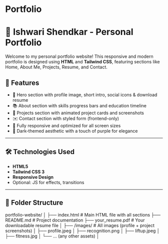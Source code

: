 # Portfolio
# 💼 Ishwari Shendkar - Personal Portfolio

Welcome to my personal portfolio website! This responsive and modern portfolio is designed using **HTML** and **Tailwind CSS**, featuring sections like Home, About Me, Projects, Resume, and Contact.



## 🚀 Features

- 🎯 Hero section with profile image, short intro, social icons & download resume
- 📚 About section with skills progress bars and education timeline
- 🧠 Projects section with animated project cards and screenshots
- ✉️ Contact section with styled form (frontend-only)
- 📱 Fully responsive and optimized for all screen sizes
- 🌙 Dark-themed aesthetic with a touch of purple for elegance

---

## 🛠️ Technologies Used

- **HTML5**
- **Tailwind CSS 3**
- **Responsive Design**
- Optional: JS for effects, transitions

---

## 📁 Folder Structure

portfolio-website/
│
├── index.html                  # Main HTML file with all sections
├── README.md                   # Project documentation
├── your_resume.pdf             # Your downloadable resume file
│
├── /images/                    # All images (profile + project screenshots)
│   ├── profile.jpeg
│   ├── recognition.png
│   ├── liftup.jpeg
│   ├── fitness.jpg
│   └── ... (any other assets)
│

